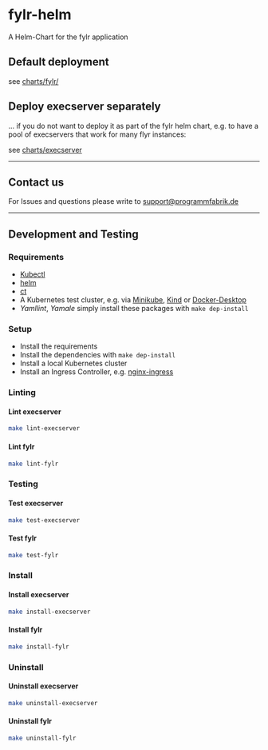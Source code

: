 # fylr-helm

A Helm-Chart for the fylr application

## Default deployment
see [charts/fylr/](https://github.com/programmfabrik/fylr-helm/blob/main/charts/fylr/README.md)

## Deploy execserver separately
... if you do not want to deploy it as part of the fylr helm chart, e.g. to have a pool of execservers that work for many flyr instances:

see [charts/execserver](https://github.com/programmfabrik/fylr-helm/tree/main/charts/execserver)

------

## Contact us

For Issues and questions please write to support@programmfabrik.de

------

## Development and Testing

### Requirements

- [Kubectl](https://kubernetes.io/docs/tasks/tools/install-kubectl-linux/)
- [helm](https://github.com/helm/helm/)
- [ct](https://github.com/helm/chart-testing)
- A Kubernetes test cluster, e.g. via [Minikube](https://minikube.sigs.k8s.io/docs/start/), [Kind](https://kind.sigs.k8s.io/) or [Docker-Desktop](https://www.docker.com/products/docker-desktop/)
- *Yamllint*, *Yamale* simply install these packages with `make dep-install`

### Setup

- Install the requirements
- Install the dependencies with `make dep-install`
- Install a local Kubernetes cluster
- Install an Ingress Controller, e.g. [nginx-ingress](https://kubernetes.github.io/ingress-nginx/deploy/)

### Linting

#### Lint execserver

```bash
make lint-execserver
```

#### Lint fylr

```bash
make lint-fylr
```

### Testing

#### Test execserver

```bash
make test-execserver
```

#### Test fylr

```bash
make test-fylr
```

### Install

#### Install execserver

```bash
make install-execserver
```

#### Install fylr

```bash
make install-fylr
```

### Uninstall

#### Uninstall execserver

```bash
make uninstall-execserver
```

#### Uninstall fylr

```bash
make uninstall-fylr
```
